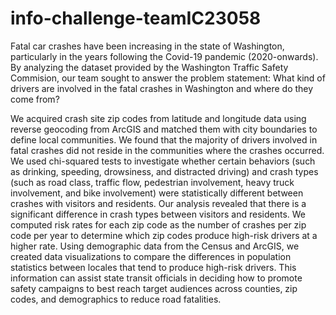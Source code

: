 # info-challenge-teamIC23058

Fatal car crashes have been increasing in the state of Washington, particularly in the years following the Covid-19 pandemic (2020-onwards).  By analyzing the dataset provided by the Washington Traffic Safety Commision, our team sought to answer the problem statement: What kind of drivers are involved in the fatal crashes in Washington and where do they come from?

We acquired crash site zip codes from latitude and longitude data using reverse geocoding from ArcGIS and matched them with city boundaries to define local communities. We found that the majority of drivers involved in fatal crashes did not reside in the communities where the crashes occurred. We used chi-squared tests to investigate whether certain behaviors (such as drinking, speeding, drowsiness, and distracted driving) and crash types (such as road class, traffic flow, pedestrian involvement, heavy truck involvement, and bike involvement) were statistically different between crashes with visitors and residents. Our analysis revealed that there is a significant difference in crash types between visitors and residents. We computed risk rates for each zip code as the number of crashes per zip code per year to determine which zip codes produce high-risk drivers at a higher rate. Using demographic data from the Census and ArcGIS, we created data visualizations to compare the differences in population statistics between locales that tend to produce high-risk drivers. This information can assist state transit officials in deciding how to promote safety campaigns to best reach target audiences across counties, zip codes, and demographics to reduce road fatalities.
